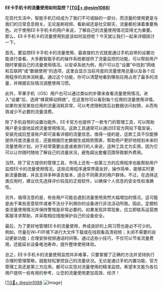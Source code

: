 **EE卡手机卡的流量使用如何监控？[[TG💪+ @esim1088](https://t.me/s/esim1088)]**

在现代生活中，智能手机已经成为了我们不可或缺的一部分，而流量的使用更是与我们的日常息息相关。无论是刷视频、看新闻还是社交聊天，流量都扮演着重要角色。对于使用EE卡手机卡的用户来说，了解自己的流量使用情况显得尤为重要。那么，EE卡手机卡的流量使用到底该如何监控呢？今天就让我们一起来详细探讨一下。

首先，要监控EE卡手机卡的流量使用，最直接的方式就是通过手机自带的设置功能进行查看。大多数智能手机的操作系统都提供了流量监控的功能，可以帮助用户随时掌握自己的流量使用情况。以安卓系统为例，用户可以在“设置”中找到“网络和互联网”或“数据使用”的选项，这里会显示当前月度的流量使用总量以及各个应用程序的具体消耗量。通过这个功能，你可以清楚地看到哪些应用占用了最多的流量，并根据实际情况调整使用习惯。

此外，苹果手机（iOS）用户也可以通过类似的步骤来查看流量使用情况。进入“设置”后，选择“蜂窝移动网络”，在这里你可以看到每个应用的流量使用详情。如果你发现某些应用的流量消耗异常，可以考虑限制其后台数据访问权限，从而有效减少不必要的流量浪费。

除了手机自带的设置功能外，EE卡官方也提供了一款专门的管理工具，可以帮助用户更全面地监控流量使用情况。这款工具通常可以通过EE官方网站下载安装，安装完成后登录账户即可查看详细的流量信息。值得一提的是，这款工具不仅能够提供月度流量总览，还能根据历史数据生成趋势图表，帮助用户更好地规划未来的流量使用计划。对于经常需要出差或者旅行的人来说，这种工具尤为实用，因为它可以让你随时随地了解自己的流量状况，避免超出套餐范围导致额外费用。

当然，除了官方提供的管理工具，市场上还有一些第三方的应用程序也能帮助用户监控EE卡的流量使用情况。这些应用程序通常界面友好，操作简单，能够实时更新流量数据，并且支持多种语言版本，适合不同需求的用户群体。不过，在选择这类应用时，建议优先选择评价较高的正规软件，以确保个人信息的安全性和准确性。

另外，值得注意的是，有些用户可能会遇到流量使用突然大幅增加的情况，这可能是由于某些恶意软件或者不法分子利用你的设备进行非法活动所致。因此，定期检查流量使用情况并保持警惕是非常必要的。如果发现异常现象，应立即联系运营商客服寻求帮助，并采取相应措施保护自己的设备安全。

最后，为了更好地管理EE卡的流量使用，养成良好的上网习惯也是必不可少的。例如，尽量在Wi-Fi环境下进行大文件下载或在线观看高清视频；关闭不需要的自动更新功能；合理安排视频通话时间等。通过这些小技巧，不仅可以节省流量费用，还能延长设备电池寿命，提升整体使用体验。

总之，EE卡手机卡的流量使用监控并非难事，只要掌握了正确的方法并坚持执行合理的管理策略，就能轻松掌控自己的流量状况。无论是通过手机内置功能、官方管理工具还是第三方应用，都可以实现对流量使用的精准监控。希望本文能为各位用户提供一些有用的参考，让您的流量使用更加高效、经济！

[[TG💪+ @esim1088](https://t.me/s/esim1088) ![Image](https://i.postimg.cc/4NQfJmqS/Snipaste-2025-05-13-00-14-12.png)]